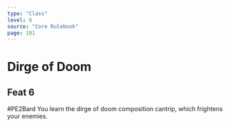 ```yaml
---
type: "Class"
level: 6
source: "Core Rulebook"
page: 101
---
```

# Dirge of Doom
## Feat 6
#PE2Bard
You learn the dirge of doom composition cantrip, which frightens your enemies.